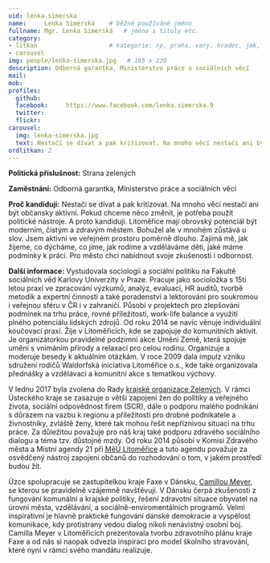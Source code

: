 ```yaml
---
uid: lenka.simerska
name:     Lenka Simerská  	# běžně používáné jméno
fullname: Mgr. Lenka Simerská  	# jméno s tituly etc.
category:
- litkan                 	# kategorie: rp, praha, vary, hradec, jmk, senat
- carousel
img: people/lenka-simerska.jpg   # 165 x 220
description: Odborná garantka, Ministerstvo práce a sociálních věcí
mail:
mob:
profiles:
  github:
  facebook:     https://www.facebook.com/lenka.simerska.9
  twitter: 
  flickr:
carousel:
  img: lenka-simerska.jpg
  text: Nestačí se dívat a pak kritizovat. Na mnoho věcí nestačí ani být občansky aktivní. Pokud chceme něco změnit, je potřeba použít politické nástroje. A proto kandiduji. Litoměřice mají obrovský potenciál být moderním, čistým a zdravým městem. Bohužel ale v mnohém zůstává u slov. Jsem aktivní ve veřejném prostoru poměrně dlouho. Zajímá mě, jak žijeme, co dýcháme, co jíme, jak rodíme a vzděláváme děti, jaké máme podmínky k práci. Pro město chci nabídnout svoje zkušenosti i odbornost.
ordlitkan: 2
---
```


**Politická příslušnost:** Strana zelených
 
**Zaměstnání:** Odborná garantka, Ministerstvo práce a sociálních věcí

**Proč kandiduji:** Nestačí se dívat a pak kritizovat. Na mnoho věcí nestačí ani být občansky aktivní. Pokud chceme něco změnit, je potřeba použít politické nástroje. A proto kandiduji. Litoměřice mají obrovský potenciál být moderním, čistým a zdravým městem. Bohužel ale v mnohém zůstává u slov. Jsem aktivní ve veřejném prostoru poměrně dlouho. Zajímá mě, jak žijeme, co dýcháme, co jíme, jak rodíme a vzděláváme děti, jaké máme podmínky k práci. Pro město chci nabídnout svoje zkušenosti i odbornost.

**Další informace:** Vystudovala sociologii a sociální politiku na Fakultě sociálních věd Karlovy Univerzity v Praze. Pracuje jako socioložka s 15ti letou praxí ve zpracování výzkumů, analýz, evaluací, HR auditů, tvorbě metodik a expertní činnosti a také poradenství a lektorování pro soukromou i veřejnou sféru v ČR i v zahraničí. Působí v projektech pro zlepšování podmínek na trhu práce, rovné příležitosti, work-life balance a využití plného potenciálu lidských zdrojů. Od roku 2014 se navíc věnuje individuální koučovací praxi.
Žije v Litoměřicích, kde se zapojuje do komunitních aktivit. Je organizátorkou pravidelné podzimní akce Umění Země, která spojuje umění s vnímáním přírody a relaxací pro celou rodinu. Organizuje a moderuje besedy k aktuálním otázkám. V roce 2009 dala impulz vzniku sdružení rodičů Waldorfská iniciativa Litoměřice o.s., kde také organizovala přednášky a vzdělávací a komunitní akce s tematikou výchovy.
 
V lednu 2017 byla zvolena do Rady [krajské organizace Zelených](http://ustecko.zeleni.cz/). V rámci Ústeckého kraje se zasazuje o větší zapojení žen do politiky a veřejného života, sociální odpovědnost firem (SCR), dále o podporu malého podnikání s důrazem na vazbu k regionu a příležitosti pro drobné podnikatele a živnostníky, zvláště ženy, které tak mohou řešit nepříznivou situaci na trhu práce.
Za důležitou považuje pro náš kraj také podporu zdravého sociálního dialogu a téma tzv. důstojné mzdy.
Od roku 2014 působí v Komisi Zdravého města a Místní agendy 21 při [MěÚ Litoměřice](http://zdravemesto.litomerice.cz/) a tuto agendu považuje za osvědčený nástroj zapojení občanů do rozhodování o tom, v jakém prostředí budou žít.
 
Úzce spolupracuje se zastupitelkou kraje Faxe v Dánsku, [Camillou Meyer](http://www.faxekommune.dk/), se kterou se pravidelně vzájemně navšťěvují. V Dánsku čerpá zkušenosti z fungování komunální a krajské politiky, řešení zdravotní situace obyvatel na úrovni města, vzdělávání, a sociálně-enviromentálních programů. Velmi inspirativní je hlavně praktické fungování dánské demokracie a vyspělost komunikace, kdy protistrany vedou dialog nikoli nenávistný osobní boj. Camilla Meyer v Litoměřicích prezentovala tvorbu zdravotního plánu kraje Faxe a od nás si naopak odvezla inspiraci pro model školního stravování, které nyní v rámci svého mandátu realizuje.


